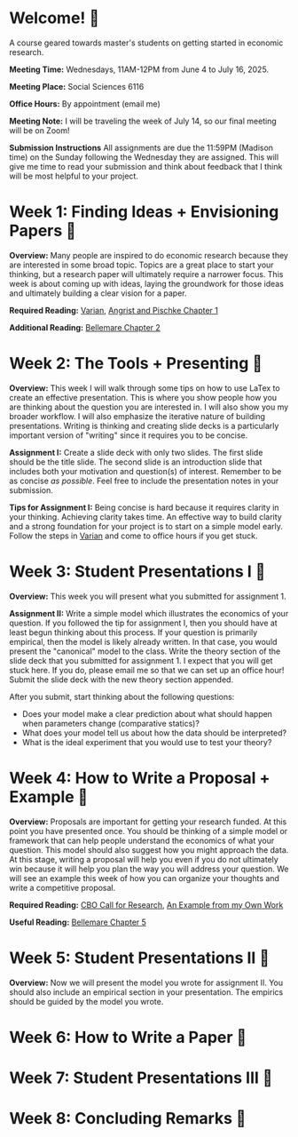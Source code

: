 # Welcome! &#x1f44b;
A course geared towards master's students on getting started in economic research.

**Meeting Time:** Wednesdays, 11AM-12PM from June 4 to July 16, 2025. 

**Meeting Place:** Social Sciences 6116

**Office Hours:** By appointment (email me)

**Meeting Note:** I will be traveling the week of July 14, so our final meeting will be on Zoom!

**Submission Instructions** All assignments are due the 11:59PM (Madison time) on the Sunday following the Wednesday they are assigned. This will give me
time to read your submission and think about feedback that I think will be most helpful to your project.

# Week 1: Finding Ideas + Envisioning Papers &#x1F9D0;
**Overview:** Many people are inspired to do economic research because they are interested in some broad topic. Topics are a great place to start your thinking, but a research paper will ultimately require a narrower focus. This week is about coming up with ideas, laying the groundwork for those ideas and ultimately building a clear vision for a paper.

**Required Reading:** [Varian](/lit/VarianHowTo.pdf), [Angrist and Pischke Chapter 1](/lit/AngristPischkeC01.pdf)

**Additional Reading:** [Bellemare Chapter 2](../BellemareC02.pdf)

# Week 2: The Tools + Presenting &#x1F527;
**Overview:** This week I will walk through some tips on how to use LaTex to create an effective presentation. This is where you show people how you are thinking about the question you are interested in. I will also show you my broader workflow. I will also emphasize the iterative nature of building presentations. Writing is thinking and creating slide decks is a particularly important version of "writing" since it requires you to be concise.

**Assignment I:** Create a slide deck with only two slides. The first slide should be the title slide. The second slide is an introduction slide that includes both your motivation and question(s) of interest. Remember to be as concise *as possible*. Feel free to include the presentation notes in your submission.

**Tips for Assignment I:** Being concise is hard because it requires clarity in your thinking. Achieving clarity takes time. An effective way to build clarity and a strong foundation for your project is to start on a simple model early. Follow the steps in [Varian](/lit/VarianHowTo.pdf) and come to office hours if you get stuck.

# Week 3: Student Presentations I &#x1f4c5;
**Overview:** This week you will present what you submitted for assignment 1.

**Assignment II:** Write a simple model which illustrates the economics of your question. If you followed the tip for assignment I, then you should have at least begun thinking about this process. If your question is primarily empirical, then the model is likely already written. In that case, you would present the "canonical" model to the class. Write the theory section of the slide deck that you submitted for assignment 1. I expect that you will get stuck here. If you do, please email me so that we can set up an office hour! Submit the slide deck with the new theory section appended.

After you submit, start thinking about the following questions:
- Does your model make a clear prediction about what should happen when parameters change (comparative statics)?
- What does your model tell us about how the data should be interpreted?
- What is the ideal experiment that you would use to test your theory?

# Week 4: How to Write a Proposal + Example &#x1f4c5;
**Overview:** Proposals are important for getting your research funded. At this point you have presented once. You should be thinking of a simple model or framework that can help people understand the economics of what your question. This model should also suggest how you might approach the data. At this stage, writing a proposal will help you even if you do not ultimately win because it will help you plan the way you will address your question. We will see an example this week of how you can organize your thoughts and write a competitive proposal.

**Required Reading:** [CBO Call for Research](lit/CBO_Call.pdf), [An Example from my Own Work](lit/Example_Proposal.pdf)

**Useful Reading:** [Bellemare Chapter 5](lit/BellemareC05.pdf)

# Week 5: Student Presentations II &#x1f4c5;
**Overview:** Now we will present the model you wrote for assignment II. You should also include an empirical section in your presentation. The empirics should be guided by the model you wrote.

# Week 6: How to Write a Paper &#x1f4c5;

# Week 7: Student Presentations III &#x1f4c5;

# Week 8: Concluding Remarks &#x1f4c5;